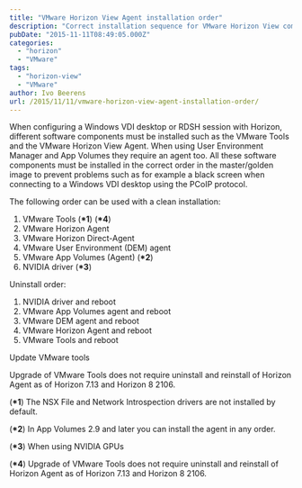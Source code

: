 ```yaml
---
title: "VMware Horizon View Agent installation order"
description: "Correct installation sequence for VMware Horizon View components to prevent issues."
pubDate: "2015-11-11T08:49:05.000Z"
categories: 
  - "horizon"
  - "VMware"
tags: 
  - "horizon-view"
  - "VMware"
author: Ivo Beerens
url: /2015/11/11/vmware-horizon-view-agent-installation-order/
---
```


When configuring a Windows VDI desktop or RDSH session with Horizon, different software components must be installed such as the VMware Tools and the VMware Horizon View Agent. When using User Environment Manager and App Volumes they require an agent too. All these software components must be installed in the correct order in the master/golden image to prevent problems such as for example a black screen when connecting to a Windows VDI desktop using the PCoIP protocol.

The following order can be used with a clean installation:

1. VMware Tools (**\*1**) (**\*4**)
2. VMware Horizon Agent
3. VMware Horizon Direct-Agent
4. VMware User Environment (DEM) agent
5. VMware App Volumes (Agent) (**\*2**)
6. NVIDIA driver (**\*3**)

Uninstall order:

1. NVIDIA driver and reboot
2. VMware App Volumes agent and reboot
3. VMware DEM agent and reboot
4. VMware Horizon Agent and reboot
5. VMware Tools and reboot

Update VMware tools

Upgrade of VMware Tools does not require uninstall and reinstall of Horizon Agent as of Horizon 7.13 and Horizon 8 2106.

(**\*1**) The NSX File and Network Introspection drivers are not installed by default.

(**\*2**) In App Volumes 2.9 and later you can install the agent in any order.

(**\*3**) When using NVIDIA GPUs

(**\*4**) Upgrade of VMware Tools does not require uninstall and reinstall of Horizon Agent as of Horizon 7.13 and Horizon 8 2106.